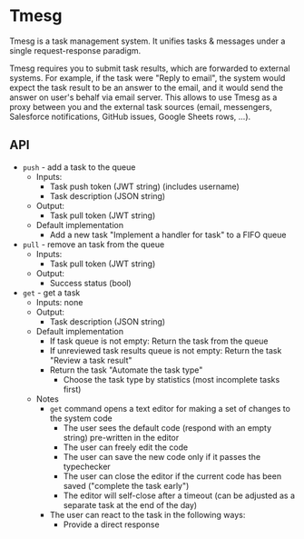 # Tmesg

Tmesg is a task management system. It unifies tasks & messages under a single request-response paradigm.

Tmesg requires you to submit task results, which are forwarded to external systems. For example, if the task were "Reply to email", the system would expect the task result to be an answer to the email, and it would send the answer on user's behalf via email server. This allows to use Tmesg as a proxy between you and the external task sources (email, messengers, Salesforce notifications, GitHub issues, Google Sheets rows, ...).

## API

* `push` - add a task to the queue
    * Inputs:
        * Task push token (JWT string) (includes username)
        * Task description (JSON string)
    * Output:
        * Task pull token (JWT string)
    * Default implementation
        * Add a new task "Implement a handler for task" to a FIFO queue
* `pull` - remove an task from the queue
    * Inputs:
        * Task pull token (JWT string)
    * Output:
        * Success status (bool)
* `get` - get a task
    * Inputs: none
    * Output:
        * Task description (JSON string)
    * Default implementation
        * If task queue is not empty: Return the task from the queue
        * If unreviewed task results queue is not empty: Return the task "Review a task result"
        * Return the task "Automate the task type"
            * Choose the task type by statistics (most incomplete tasks first)
    * Notes
        * `get` command opens a text editor for making a set of changes to the system code
            * The user sees the default code (respond with an empty string) pre-written in the editor
            * The user can freely edit the code
            * The user can save the new code only if it passes the typechecker
            * The user can close the editor if the current code has been saved ("complete the task early")
            * The editor will self-close after a timeout (can be adjusted as a separate task at the end of the day)
        * The user can react to the task in the following ways:
            * Provide a direct response
